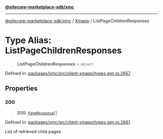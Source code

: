 [**@sitecore-marketplace-sdk/xmc**](../../../../README.md)

***

[@sitecore-marketplace-sdk/xmc](../../../../README.md) / [Xmapp](../README.md) / ListPageChildrenResponses

# Type Alias: ListPageChildrenResponses

> **ListPageChildrenResponses** = `object`

Defined in: [packages/xmc/src/client-xmapp/types.gen.ts:2657](https://github.com/Sitecore/marketplace-sdk/blob/main/packages/xmc/src/client-xmapp/types.gen.ts#L2657)

## Properties

### 200

> **200**: [`PageResponse`](PageResponse.md)[]

Defined in: [packages/xmc/src/client-xmapp/types.gen.ts:2661](https://github.com/Sitecore/marketplace-sdk/blob/main/packages/xmc/src/client-xmapp/types.gen.ts#L2661)

List of retrieved child pages

